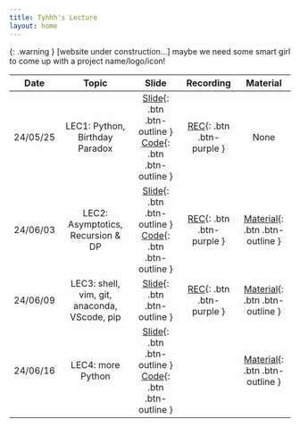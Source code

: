 ```yaml
---
title: Tyhhh's Lecture
layout: home
---
```


{: .warning }
[website under construction...] maybe we need some smart girl to come up with a project name/logo/icon!



|   Date   |                    Topic                     |                            Slide                             |                          Recording                           |                           Material                           |
| :------: | :------------------------------------------: | :----------------------------------------------------------: | :----------------------------------------------------------: | :----------------------------------------------------------: |
| 24/05/25 |        LEC1: Python, Birthday Paradox        | [Slide](https://docs.google.com/presentation/d/1ajM5VUEaVb3gD-kmyKPXslPbV3TChp-bzuHZFc6o0W0/edit?usp=sharing){: .btn .btn-outline } [Code](https://colab.research.google.com/drive/1dtXNGXCVsfMM1GR1HeT6Io8sr3xBe-sp?usp=sharing){: .btn .btn-outline } | [REC](https://www.youtube.com/watch?v=qR3HBBRHegs&list=PLf7nWxxk0pg30jnzZfkxJkefz_kU2MesW&index=2){: .btn .btn-purple } |                             None                             |
| 24/06/03 |      LEC2: Asymptotics, Recursion & DP       | [Slide](https://docs.google.com/presentation/d/1FPZIiXJCMKCGOZTpHER4ab0XsGrwJvghJrqBrnCk0C0/edit?usp=sharing){: .btn .btn-outline } [Code](https://colab.research.google.com/drive/1L4IMJLtJGaEVAj_R5mEzPthLmIU84Wm6?usp=sharing){: .btn .btn-outline } | [REC](https://www.youtube.com/watch?v=UTBkChLmIlI&list=PLf7nWxxk0pg30jnzZfkxJkefz_kU2MesW&index=2){: .btn .btn-purple } | [Material](https://docs.google.com/document/d/13Eu2iH8mgQGOokM7zSSg__BmwqIJew12JySQdvQKKmU/edit?usp=sharing){: .btn .btn-outline } |
| 24/06/09 | LEC3: shell, vim, git, anaconda, VScode, pip | [Slide](https://docs.google.com/presentation/d/1tSGWtrDJkHUDj9UkZhqPjod2Z_hY2_0zcBnYncH1DWM/edit?usp=sharing){: .btn .btn-outline } | [REC](https://www.youtube.com/watch?v=JT2GTLID1V4&list=PLf7nWxxk0pg30jnzZfkxJkefz_kU2MesW&index=3){: .btn .btn-purple } | [Material](https://docs.google.com/document/d/1U7AmzGzgekjKQX7sTvP4DysTWQDIPm9a-8waxZOj73g/edit?usp=sharing){: .btn .btn-outline } |
| 24/06/16 |              LEC4: more Python               | [Slide](https://docs.google.com/presentation/d/1ehXCAyHpsj58KeGLF9EKQUKRiHnTbRv0NrHa8muJ8h0/edit?usp=sharing){: .btn .btn-outline } [Code](https://colab.research.google.com/drive/1LyCZKp4mqkTDV6TSZOy8mbva3qx5waCl?usp=sharing){: .btn .btn-outline } |                                                              | [Material](https://docs.google.com/document/d/1xQJ_G6QMnuHg9Qdm5EcQnHiCYfYJvkQkFHktn2uVb5c/edit?usp=sharing){: .btn .btn-outline } |





